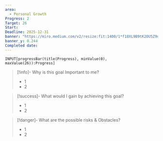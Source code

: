 ```yaml
---
area:
  - Personal Growth
Progress: 2
Target: 26
Start: 
Deadline: 2025-12-31
banner: "https://miro.medium.com/v2/resize:fit:1400/1*f18XL9B9tK2OU5Z9uQWFcQ.png"
banner_y: 0.244
Completed date: 
---
```

```meta-bind
INPUT[progressBar(title(Progress), minValue(0), maxValue(26)):Progress]
```

> [!info]- Why is this goal Important to me?
> - 1
> - 2

> [!success]- What would I gain by achieving this goal?
> - 1
> - 2

> [!danger]- What are the possible risks & Obstacles?
> - 1
> - 2




